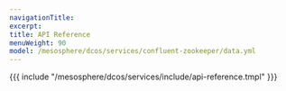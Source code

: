 ```yaml
---
navigationTitle:
excerpt:
title: API Reference
menuWeight: 90
model: /mesosphere/dcos/services/confluent-zookeeper/data.yml
---
```


{{{ include "/mesosphere/dcos/services/include/api-reference.tmpl" }}}
